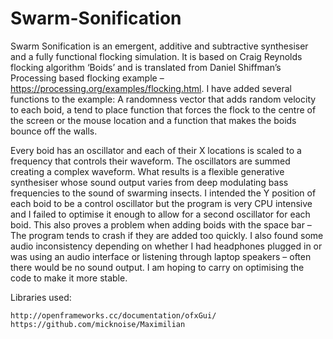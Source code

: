 # Swarm-Sonification

Swarm Sonification is an emergent, additive and subtractive synthesiser and a fully functional flocking simulation. It is based on Craig Reynolds flocking algorithm ‘Boids’ and is translated from Daniel Shiffman’s Processing based flocking example – https://processing.org/examples/flocking.html. I have added several functions to the example: A randomness vector that adds random velocity to each boid, a tend to place function that forces the flock to the centre of the screen or the mouse location and a function that makes the boids bounce off the walls.

Every boid has an oscillator and each of their X locations is scaled to a frequency that controls their waveform. The oscillators are summed creating a complex waveform. What results is a flexible generative synthesiser whose sound output varies from deep modulating bass frequencies to the sound of swarming insects. I intended the Y position of each boid to be a control oscillator but the program is very CPU intensive and I failed to optimise it enough to allow for a second oscillator for each boid. This also proves a problem when adding boids with the space bar – The program tends to crash if they are added too quickly. I also found some audio inconsistency depending on whether I had headphones plugged in or was using an audio interface or listening through laptop speakers – often there would be no sound output. I am hoping to carry on optimising the code to make it more stable.

Libraries used:

    http://openframeworks.cc/documentation/ofxGui/
    https://github.com/micknoise/Maximilian
